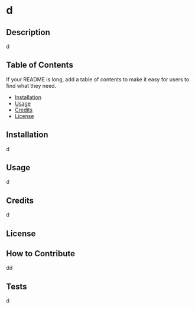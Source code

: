 # d

  ## Description
  
  d
  
  ## Table of Contents
  
  If your README is long, add a table of contents to make it easy for users to find what they need.
  
  - [Installation](#installation)
  - [Usage](#usage)
  - [Credits](#credits)
  - [License](#license)
  
  ## Installation
  
  d
  
  ## Usage
  
  d
  
  ## Credits
  
  d
  
  ## License
  
   
  
  ## How to Contribute
  
  dd  

  ## Tests
  
  d